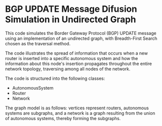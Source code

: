 # BGP UPDATE Message Difusion Simulation in Undirected Graph
This code simulates the Border Gateway Protocol (BGP) UPDATE message using an implementation of an undirected graph, with Breadth-First Search chosen as the traversal method.

The code illustrates the spread of information that occurs when a new router is inserted into a specific autonomous system and how the information about this node's insertion propagates throughout the entire network topology, traversing among all nodes of the network.

The code is structured into the following classes:

* AutonomousSystem
* Router
* Network
  
The graph model is as follows: vertices represent routers, autonomous systems are subgraphs, and a network is a graph resulting from the union of autonomous systems, thereby forming the subgraphs.
